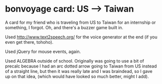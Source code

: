 bonvoyage card:  US --> Taiwan
====

A card for my friend who is traveling from US to Taiwan for an internship or something, I forgot.
Oh, and there's a buzzer game built in. 

Used http://www.text2speech.org/ for the voice generator at the end (if you even get there, tohoho).

Used jQuery for mouse events, again. 

Used ALGEBRA outside of school. Originally was going to use a bit of precalc because I had an arc 
dotted arrow going to Taiwan from US instead of a straight line, but then it was really late and 
I was braindead, so I gave up on that idea, (which would have looked so much better, might I add).
